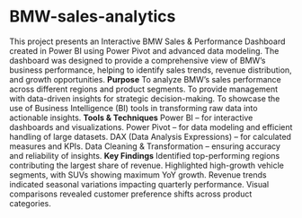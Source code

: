 # BMW-sales-analytics
This project presents an Interactive BMW Sales & Performance Dashboard created in Power BI using Power Pivot and advanced data modeling. The dashboard was designed to provide a comprehensive view of BMW’s business performance, helping to identify sales trends, revenue distribution, and growth opportunities.
**Purpose**
To analyze BMW’s sales performance across different regions and product segments.
To provide management with data-driven insights for strategic decision-making.
To showcase the use of Business Intelligence (BI) tools in transforming raw data into actionable insights.
**Tools & Techniques**
Power BI – for interactive dashboards and visualizations.
Power Pivot – for data modeling and efficient handling of large datasets.
DAX (Data Analysis Expressions) – for calculated measures and KPIs.
Data Cleaning & Transformation – ensuring accuracy and reliability of insights.
**Key Findings**
Identified top-performing regions contributing the largest share of revenue.
Highlighted high-growth vehicle segments, with SUVs showing maximum YoY growth.
Revenue trends indicated seasonal variations impacting quarterly performance.
Visual comparisons revealed customer preference shifts across product categories.

